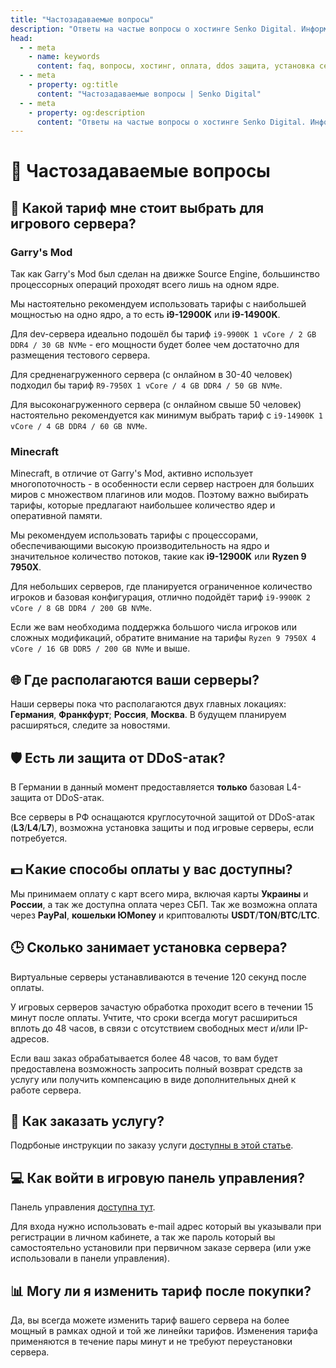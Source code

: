 ```yaml
---
title: "Частозадаваемые вопросы"
description: "Ответы на частые вопросы о хостинге Senko Digital. Информация о тарифах, способах оплаты, защите от DDoS-атак и сроках установки серверов."
head:
  - - meta
    - name: keywords
      content: faq, вопросы, хостинг, оплата, ddos защита, установка сервера, техподдержка, игровой хостинг, minecraft сервер, garrys mod сервер
  - - meta
    - property: og:title 
      content: "Частозадаваемые вопросы | Senko Digital"
  - - meta
    - property: og:description
      content: "Ответы на частые вопросы о хостинге Senko Digital. Информация о тарифах, способах оплаты, защите от DDoS-атак и сроках установки серверов."
---
```


# 🤔 Частозадаваемые вопросы

## 🤔 Какой тариф мне стоит выбрать для игрового сервера?

### Garry's Mod

Так как Garry's Mod был сделан на движке Source Engine, большинство процессорных операций проходят всего лишь на одном ядре.

Мы настоятельно рекомендуем использовать тарифы с наибольшей мощностью на одно ядро, а то есть **i9-12900K** или **i9-14900K**.

Для dev-сервера идеально подошёл бы тариф `i9-9900K 1 vCore / 2 GB DDR4 / 30 GB NVMe` - его мощности будет более чем достаточно для размещения тестового сервера.

Для средненагруженного сервера (с онлайном в 30-40 человек) подходил бы тариф `R9-7950X 1 vCore / 4 GB DDR4 / 50 GB NVMe`.

Для высоконагруженного сервера (с онлайном свыше 50 человек) настоятельно рекомендуется как минимум выбрать тариф с `i9-14900K 1 vCore / 4 GB DDR4 / 60 GB NVMe`.

### Minecraft

Minecraft, в отличие от Garry's Mod, активно использует многопоточность - в особенности если сервер настроен для больших миров с множеством плагинов или модов. Поэтому важно выбирать тарифы, которые предлагают наибольшее количество ядер и оперативной памяти.

Мы рекомендуем использовать тарифы с процессорами, обеспечивающими высокую производительность на ядро и значительное количество потоков, такие как **i9-12900K** или **Ryzen 9 7950X**.

Для небольших серверов, где планируется ограниченное количество игроков и базовая конфигурация, отлично подойдёт тариф `i9-9900K 2 vCore / 8 GB DDR4 / 200 GB NVMe`.

Если же вам необходима поддержка большого числа игроков или сложных модификаций, обратите внимание на тарифы `Ryzen 9 7950X 4 vCore / 16 GB DDR5 / 200 GB NVMe` и выше.

## 🌐 Где располагаются ваши серверы?

Наши серверы пока что располагаются  двух главных локациях: **Германия**, **Франкфурт**; **Россия**, **Москва**. В будущем планируем расширяться, следите за новостями.

## 🛡️ Есть ли защита от DDoS-атак?

В Германии в данный момент предоставляется **только** базовая L4-защита от DDoS-атак.

Все серверы в РФ оснащаются круглосуточной защитой от DDoS-атак (**L3**/**L4**/**L7**), возможна установка защиты и под игровые серверы, если потребуется.

## 💵 Какие способы оплаты у вас доступны?

Мы принимаем оплату с карт всего мира, включая карты **Украины** и **России**, а так же доступна оплата через СБП. Так же возможна оплата через **PayPal**, **кошельки ЮMoney** и криптовалюты **USDT**/**TON**/**BTC**/**LTC**.

## 🕒 Сколько занимает установка сервера?

Виртуальные серверы устанавливаются в течение 120 секунд после оплаты.

У игровых серверов зачастую обработка проходит всего в течении 15 минут после оплаты.
Учтите, что сроки всегда могут расшириться вплоть до 48 часов, в связи с отсутствием свободных мест и/или IP-адресов.

Если ваш заказ обрабатывается более 48 часов, то вам будет предоставлена возможность запросить полный возврат средств за услугу или получить компенсацию в виде дополнительных дней к работе сервера.

## 🛒 Как заказать услугу?

Подрбоные инструкции по заказу услуги [доступны в этой статье](/personal-area/vps-order).

## 💻 Как войти в игровую панель управления?

Панель управления [доступна тут](https://panel.senko.digital/auth/login).

Для входа нужно использовать e-mail адрес который вы указывали при регистрации в личном кабинете, а так же пароль который вы самостоятельно установили при первичном заказе сервера (или уже использовали в панели управления).

## 📊 Могу ли я изменить тариф после покупки?

Да, вы всегда можете изменить тариф вашего сервера на более мощный в рамках одной и той же линейки тарифов. Изменения тарифа применяются в течение пары минут и не требуют переустановки сервера.
